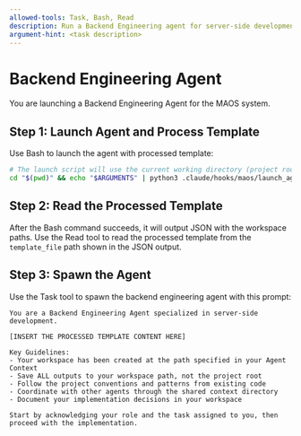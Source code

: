 ```yaml
---
allowed-tools: Task, Bash, Read
description: Run a Backend Engineering agent for server-side development tasks
argument-hint: <task description>
---
```


# Backend Engineering Agent

You are launching a Backend Engineering Agent for the MAOS system.

## Step 1: Launch Agent and Process Template

Use Bash to launch the agent with processed template:

```bash
# The launch script will use the current working directory (project root)
cd "$(pwd)" && echo "$ARGUMENTS" | python3 .claude/hooks/maos/launch_agent.py "backend-engineer"
```

## Step 2: Read the Processed Template

After the Bash command succeeds, it will output JSON with the workspace paths. Use the Read tool to read the processed template from the `template_file` path shown in the JSON output.

## Step 3: Spawn the Agent

Use the Task tool to spawn the backend engineering agent with this prompt:

```
You are a Backend Engineering Agent specialized in server-side development.

[INSERT THE PROCESSED TEMPLATE CONTENT HERE]

Key Guidelines:
- Your workspace has been created at the path specified in your Agent Context
- Save ALL outputs to your workspace path, not the project root
- Follow the project conventions and patterns from existing code
- Coordinate with other agents through the shared context directory
- Document your implementation decisions in your workspace

Start by acknowledging your role and the task assigned to you, then proceed with the implementation.
```